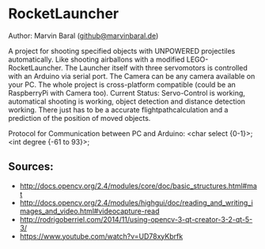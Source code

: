 # RocketLauncher
Author: Marvin Baral (github@marvinbaral.de)

A project for shooting specified objects with UNPOWERED projectiles automatically. Like shooting airballons with a modified 
LEGO-RocketLauncher. The Launcher itself with three servomotors is controlled with an Arduino via serial port. The Camera can be any camera 
available on your PC. The whole project is cross-platform compatible (could be an RaspberryPi with Camera too). Current Status: Servo-Control 
is working, automatical shooting is working, object detection and distance detection working. There just has to be a accurate flightpathcalculation and a prediction of the position of moved objects.

Protocol for Communication between PC and Arduino: \<char select {0-1}\>;\<int degree {-61 to 93}\>;

## Sources:
* http://docs.opencv.org/2.4/modules/core/doc/basic_structures.html#mat
* http://docs.opencv.org/2.4/modules/highgui/doc/reading_and_writing_images_and_video.html#videocapture-read
* http://rodrigoberriel.com/2014/11/using-opencv-3-qt-creator-3-2-qt-5-3/
* https://www.youtube.com/watch?v=UD78xyKbrfk
